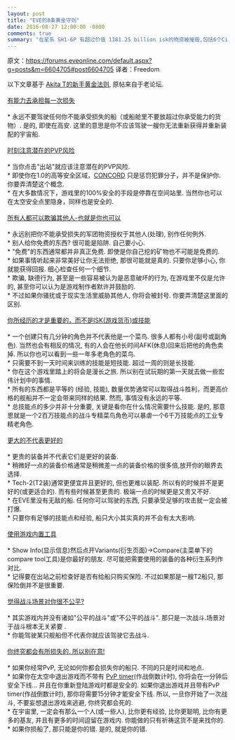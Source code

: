 ```yaml
---
layout: post
title: "EVE的8条黄金守则"
date: 2016-08-27 12:00:00 -0800
comments: true
summary: "在星系 SH1-6P 有超过价值 1381.25 billion isk的物资被摧毁,包括6个Circle-Of-Two的泰坦.这应该是EVE中最近两年，或者是最近印象中继 B-R5RB之战后最大的一场战斗."
---
```


原文：https://forums.eveonline.com/default.aspx?g=posts&m=6604705#post6604705
译者：Freedom


以下文章基于 <a rel="nofollow" target="_blank" href="https://oldforums.eveonline.com/?a=topic&amp;threadID=588605" title="oldforums.eveonline.com/?a=topic&amp;threadID=588605">Akita T的新手黄金法则</a>, 原帖来自于老论坛.<br /><br /><u>有能力去承担每一次损失</u><br /><br />* 永远不要驾驶任何你不能承受损失的船（或船舱里不要放超过你承受能力的货物）. 是的, 即使在高安. 这里的意思是你不应该驾驶一艘你无法重新获得并重新装配的宇宙船. <br /><br /><u>时刻注意潜在的PVP风险</u><br /><br />* 当你点击"出站"就应该注意潜在的PVP风险. <br />* 即使你在1.0的高等安全区域，<a rel="nofollow" target="_blank" href="https://support.eveonline.com/hc/en-us/articles/203208902-CONCORD" title="support.eveonline.com/hc/en-us/articles/203208902-CONCORD">CONCORD</a> 只是惩罚犯罪分子，并不是保护你. 你要弄清楚这个概念. <br />* 在大多数情况下，游戏里的100%安全的手段是停靠在空间站里. 当然你也可以在太空安全点里隐身，同样也是安全的. <br /><br /><u>所有人都可以欺骗其他人-也就是你也可以</u><br /><br />* 永远别把你不能承受损失的军团物资授权于其他人(处理), 别作任何例外. <br />* 别人给你免费的东西? 很可能是陷阱. 自己要小心. <br />* "免费"的东西通常都并非真正免费. 即使是你自己挖的矿物也不可能是免费的. <br />* 如果事情听起来非常美好让你无法拒绝, 那很可能就是真的. 只要你足够小心, 你就能获得回报. 细心检查任何一个细节. <br />* 欺骗, 缺德行为, 甚至是一些容易被认为是恶意破坏的行为, 在游戏里不仅是允许的, 甚至你可以认为是游戏制作者默许并鼓励的.<br />* 不过如果你骚扰或于现实生活里威胁其他人, 你将会被封号. 你要弄清楚这里面的区别. <br /><br /><u>你所经历的才是重要的，而不是ISK(游戏货币)或技能</u><br /><br />* 一个创建只有几分钟的角色并不代表他是一个菜鸟. 很多人都有小号(副号或副角色). 当然也会有相反的情况, 有的人会在他长时间AFK(休息)回来后把他的角色卖掉. 所以你也可以看到一些一年多老角色的菜鸟.<br />* 只需要不到一天时间来训练的技能是短技能. 超过一周的则是长技能. <br />* 你在这个游戏里踏上的将会是漫长之旅. 所以别在试玩期的第一天就去做一些宏伟计划中的事情. <br />* 所有的东西都是平等的 (经验, 技能), 数量优势通常可以取得战斗胜利，而更高价格的舰船并不一定会带来同样的结果. 然而, 事情没有永远的平等. <br />* 总技能点的多少并非十分重要, 关键是看你在什么情况需要什么技能. 是的, 那意思就是一个2百万技能点的战斗专精菜鸟角色可以暴虐一个6千万技能点的工业专精老角色.<br /><br /><u>更大的不代表更好的</u><br /><br />* 更贵的装备并不代表它们是更好的装备. <br />* 稍微好一点的装备价格通常是稍微差一点的装备价格的很多倍,放开你的眼界去选择. <br />* Tech-2(T2装)通常更便宜并且更好的, 但也更难以装配. 所以有的时候并不是更好的(或更适合的). 而有些时候甚至更贵的. 极端一点的时候更是又贵又不好. <br />* 在EVE里没有无敌的船. 任何你可以驾驶的东西, 只要承受足够的攻击就一定会被打爆. <br />* 只要你有足够的技能点和经验, 船只大小其实真的并不会有太大影响.<br /><br /><u>使用游戏内置工具</u><br /><br />* Show Info(显示信息)然后点开Variants(衍生页面)-&gt;Compare(主菜单下的compare tool工具)是你最好的朋友. 尽可能把需要使用的装备的各种衍生系列作对比. <br />* 记得要在出站之前检查好是否有给船只购买保险. 不过如果那是一艘T2船只, 那保险倒并不是很重要. <br /><br /><u>觉得战斗场景对你很不公平?</u><br /><br />* 其实游戏内并没有诸如"公平的战斗"或"不公平的战斗". 那只是一次战斗.场景对于战斗根本无关紧要 . <br />* 你能驾驶某只舰船但不代表你就应该驾驶它去战斗. <br /><br /><u>你终究都会有所损失的, 所以别在意! </u><br /><br />* 如果你经常PvP, 无论如何你都会损失你的船只. 不同的只是时间和地点. <br />* 如果你在太空中退出游戏而不带有 <a rel="nofollow" target="_blank" href="https://support.eveonline.com/hc/en-us/articles/203208932-Weapon-and-Logoff-Timers" title="support.eveonline.com/hc/en-us/articles/203208932-Weapon-and-Logoff-Timers">PvP timer</a>(作战倒数计时), 你将会在一分钟后安全下线... 并且在你重新登陆游戏时都是安全的. 如果你退出游戏并且带有PvP timer(作战倒数计时), 那你将需要15分钟才能安全下线. 所以, 一旦你开始了一次战斗, 不要妄想退出游戏来逃避, 你终究都会死的. <br />* 在宇宙里, 一定会有那么一个人(或一些人), 比你更有经验, 比你更聪明, 比你有更多的基友, 并且有更多的时间逗留在游戏内. 你能做的只有祈祷这货不是来找你的. <br />* 如果你损船了, 那只能是你的错. 是的, 就是你的错. <br />

